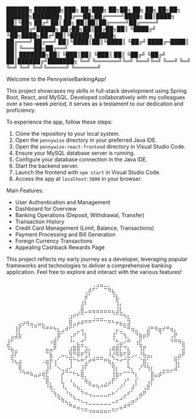 
██████╗ ███████╗███╗  ██╗███╗  ██╗██╗   ██╗ ██╗       ██╗██╗ ██████╗███████╗
██╔══██╗██╔════╝████╗ ██║████╗ ██║╚██╗ ██╔╝ ██║  ██╗  ██║██║██╔════╝██╔════╝
██████╔╝█████╗  ██╔██╗██║██╔██╗██║ ╚████╔╝  ╚██╗████╗██╔╝██║╚█████╗ █████╗  
██╔═══╝ ██╔══╝  ██║╚████║██║╚████║  ╚██╔╝    ████╔═████║ ██║ ╚═══██╗██╔══╝  
██║     ███████╗██║ ╚███║██║ ╚███║   ██║     ╚██╔╝ ╚██╔╝ ██║██████╔╝███████╗
╚═╝     ╚══════╝╚═╝  ╚══╝╚═╝  ╚══╝   ╚═╝      ╚═╝   ╚═╝  ╚═╝╚═════╝ ╚══════╝


Welcome to the PennywiseBankingApp!

This project showcases my skills in full-stack development using Spring Boot, React, and MySQL. Developed collaboratively with my colleagues over a two-week period, it serves as a testament to our dedication and proficiency.

To experience the app, follow these steps:

1. Clone the repository to your local system.
2. Open the `pennywise` directory in your preferred Java IDE.
3. Open the `pennywise-react-frontend` directory in Visual Studio Code.
4. Ensure your MySQL database server is running.
5. Configure your database connection in the Java IDE.
6. Start the backend server.
7. Launch the frontend with `npm start` in Visual Studio Code.
8. Access the app at `localhost:3000` in your browser.

Main Features:
- User Authentication and Management
- Dashboard for Overview
- Banking Operations (Deposit, Withdrawal, Transfer)
- Transaction History
- Credit Card Management (Limit, Balance, Transactions)
- Payment Processing and Bill Generation
- Foreign Currency Transactions
- Appealing Cashback Rewards Page

This project reflects my early journey as a developer, leveraging popular frameworks and technologies to deliver a comprehensive banking application. Feel free to explore and interact with the various features!

⠀⠀⠀⠀⠀⠀⠀⠀⠀⠀⠀⠀⠀⠀⠀⠀⠀⠀⠀⠀⠀⠀⢀⣠⣤⣀⡀⠀⠀⠀⠀⠀⠀⠀⠀⠀⠀⠀⠀⠀⠀⠀⠀⠀⠀⠀
⠀⠀⠀⠀⠀⠀⠀⠀⠀⠀⠀⠀⠀⠀⠀⠀⠀⠀⠀⠀⢀⡾⠋⠁⠀⠉⠻⣦⠀⠀⠀⠀⠀⠀⠀⠀⠀⠀⠀⠀⠀⠀⠀⠀⠀⠀
⠀⠀⠀⠀⠀⠀⠀⠀⠀⠀⠀⠀⠀⠀⠀⠀⠀⠀⠀⠀⡾⠁⠀⠀⠀⠀⠀⠘⣧⠀⠀⠀⠀⠀⠀⠀⠀⠀⠀⠀⠀⠀⠀⠀⠀⠀
⠀⠀⠀⠀⠀⠀⠀⠀⠀⠀⠀⠀⠀⠀⠀⠀⠀⠀⠀⣸⠇⠀⠀⠀⠀⠀⠀⠀⢹⡄⠀⠀⠀⠀⠀⠀⠀⠀⠀⠀⠀⠀⠀⠀⠀⠀
⠀⠀⠀⠀⠀⠀⠀⠀⠀⠀⠀⠀⠀⠀⠀⠀⠀⠀⢀⣿⣀⣤⣤⣤⣤⣤⣤⣄⣸⣇⠀⠀⠀⠀⠀⠀⠀⠀⠀⠀⠀⠀⠀⠀⠀⠀
⠀⠀⠀⠀⠀⠀⠀⠀⠀⠀⠀⠀⠀⠀⠀⠀⣰⠞⠋⠉⠀⠀⢀⣀⣀⠀⠀⠈⠉⠙⠳⣆⠀⠀⠀⠀⠀⠀⠀⠀⠀⠀⠀⠀⠀⠀
⠀⠀⠀⣠⡴⢶⣤⣀⣤⣄⠀⠀⠀⠀⠀⠀⣿⣠⡴⠾⠛⠛⠉⠉⠉⠉⠛⠓⠶⣦⣄⣽⠀⠀⠀⠀⠀⠀⠀⠀⠀⠀⠀⠀⠀⠀
⠀⠀⢸⡏⠀⠀⠈⠉⠀⠙⠛⠛⠳⣆⣠⠾⠋⠁⣀⢤⠀⠀⠀⠀⠀⠀⠀⠀⡤⣀⠉⠛⢶⣄⠀⠀⣼⠛⠻⣶⠞⠛⢶⡄⠀⠀
⠀⣠⣼⣷⠀⠀⠀⠀⠀⠀⠀⠀⢀⡿⠁⠀⢠⠞⠁⠘⡇⠀⠀⠀⠀⠀⠀⢸⠁⠈⢳⡀⠀⠙⣷⡶⠟⠀⠀⠈⠀⠀⢠⡟⠀⠀
⣸⠋⠀⠀⠀⠀⠀⠀⠀⠀⠀⠰⣿⠁⠀⠀⠘⠂⣄⣚⠁⠀⠀⠀⠀⠀⠀⠈⢓⣤⠔⠛⠀⢰⣏⠀⠀⠀⠀⠀⠀⠀⠙⠛⠻⣦
⠹⣦⣀⠀⠀⠀⠀⠀⠀⠀⣤⣤⠟⠀⠀⠀⣰⣿⣿⠉⣱⡄⠀⠀⠀⠀⢠⢾⣿⡏⠙⣆⠀⠀⢹⡟⠀⠀⠀⠀⠀⠀⠀⠀⠀⣽
⠀⣼⠏⠀⠀⠀⠀⠀⠀⠀⠉⣷⠀⢀⠤⢄⣻⡙⠿⠟⣩⠇⢀⣀⣀⠀⠸⣜⠻⠿⢋⣟⡠⠄⡘⢷⣤⡄⠀⠀⠀⠀⠀⣀⣴⠟
⠀⠹⢦⣴⠀⠀⠀⠀⠀⠠⣶⡟⢰⠁⠀⠀⢹⠉⠓⠛⣡⠞⠛⠉⠉⠛⢷⣌⠙⠚⠉⡏⠀⠀⠈⣿⡁⠀⠀⠀⠀⠀⠀⢻⡅⠀
⠀⠀⠀⢿⡀⠀⠀⠀⠀⠀⣸⠇⠈⠢⣀⣠⠜⠀⠀⣸⠏⠀⠀⠀⠀⠀⠀⢻⡆⠀⠀⠳⡄⠀⠜⠙⢳⡆⠀⠀⣀⣀⣀⣼⠃⠀
⠀⠀⠀⠈⠙⠛⠷⣤⡴⢾⣏⠀⠀⠀⡞⠉⠉⠓⠦⣿⡀⠀⠀⠀⠀⠀⠀⢸⣷⠖⠉⠉⠙⡆⠀⠀⠀⣿⣤⡾⠋⠉⠁⠀⠀⠀
⠀⠀⠀⠀⠀⠀⠀⠀⠀⠈⣿⡀⠀⠀⣇⠀⠰⡀⠀⠈⢷⣄⠀⠀⠀⢀⣠⡟⠁⠀⡰⠃⠀⡎⠀⠀⢠⡟⠀⠀⠀⠀⠀⠀⠀⠀
⠀⠀⠀⠀⠀⠀⠀⠀⠀⠀⠘⢷⡀⠀⠸⡄⠀⠙⢦⡀⠀⠉⠛⠳⠚⠛⠁⠀⢀⠜⠁⠀⡼⠁⠀⢠⡿⠁⠀⠀⠀⠀⠀⠀⠀⠀
⠀⠀⠀⠀⠀⠀⠀⠀⠀⠀⠀⠈⢳⣄⠀⠘⢦⡀⠀⠙⠲⢤⣀⣀⣀⣀⡤⠖⠁⠀⣠⠞⠁⠀⣴⠟⠀⠀⠀⠀⠀⠀⠀⠀⠀⠀
⠀⠀⠀⠀⠀⠀⠀⠀⠀⠀⠀⠀⠀⠙⢷⣄⡀⠙⠲⢄⣀⠀⠀⠀⠀⠀⠀⣀⡤⠚⠁⢀⣤⠞⠁⠀⠀⠀⠀⠀⠀⠀⠀⠀⠀⠀
⠀⠀⠀⠀⠀⠀⠀⠀⠀⠀⠀⠀⠀⠀⠀⠈⠛⠶⣤⣀⣈⠉⠉⠉⠉⠉⠉⣀⣀⣤⠾⠛⠁⠀⠀⠀⠀⠀⠀⠀⠀⠀⠀⠀⠀⠀
⠀⠀⠀⠀⠀⠀⠀⠀⠀⠀⠀⠀⠀⠀⠀⠀⠀⠀⠀⠈⠉⠙⠛⠛⠛⠛⠋⠉⠁⠀⠀⠀⠀⠀⠀⠀⠀⠀⠀⠀⠀⠀⠀⠀⠀⠀
